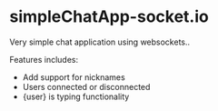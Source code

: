 # simpleChatApp-socket.io

Very simple chat application using websockets..

Features includes:
- Add support for nicknames
- Users connected or disconnected
- {user} is typing functionality
